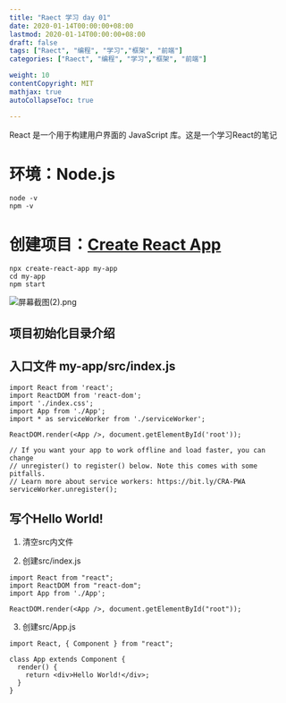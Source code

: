 ```yaml
---
title: "Raect 学习 day 01"
date: 2020-01-14T00:00:00+08:00
lastmod: 2020-01-14T00:00:00+08:00
draft: false
tags: ["Raect", "编程", "学习","框架", "前端"]
categories: ["Raect", "编程", "学习","框架", "前端"]

weight: 10
contentCopyright: MIT
mathjax: true
autoCollapseToc: true

---
```


React 是一个用于构建用户界面的 JavaScript 库。这是一个学习React的笔记

<!-- more -->

# 环境：Node.js

```
node -v
npm -v
```
# 创建项目：[Create React App][1]

```
npx create-react-app my-app
cd my-app
npm start
```

![屏幕截图(2).png](http://q459qoqlt.bkt.clouddn.com/屏幕截图(2).png)

## 项目初始化目录介绍

## 入口文件  my-app/src/index.js

```
import React from 'react';
import ReactDOM from 'react-dom';
import './index.css';
import App from './App';
import * as serviceWorker from './serviceWorker';

ReactDOM.render(<App />, document.getElementById('root'));

// If you want your app to work offline and load faster, you can change
// unregister() to register() below. Note this comes with some pitfalls.
// Learn more about service workers: https://bit.ly/CRA-PWA
serviceWorker.unregister();
```

## 写个Hello World!

1. 清空src内文件

2. 创建src/index.js

```
import React from "react";
import ReactDOM from "react-dom";
import App from './App';

ReactDOM.render(<App />, document.getElementById("root"));
```

3. 创建src/App.js

```
import React, { Component } from "react";

class App extends Component {
  render() {
    return <div>Hello World!</div>;
  }
}
```

[1]: https://zh-hans.reactjs.org/docs/create-a-new-react-app.html "React"
